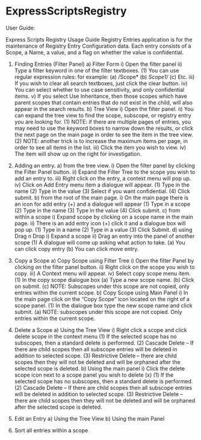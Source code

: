 # ExpressScriptsRegistry

User Guide:

Express Scripts Registry Usage Guide
Registry Entries application is for the maintenance of Registry Entry Configuration data. 
Each entry consists of a Scope, a Name, a value, and a flag on whether the value is confidential. 

1)	Finding Entries (Filter Panel)
a)	Filter Form
i)	Open the filter panel
ii)	Type a filter keyword in one of the filter textboxes.
(1)	You can use regular expression rules: for example: 
(a)	/Scope*
(b)	*Scope1/*
(c)	Etc.
iii)	If you wish to clear all search textboxes, just click the clear button.
iv)	You can select whether to use case sensitivity, and only confidential items.
v)	If you select Use Inheritance, then those scopes which have parent scopes that contain entries that do not exist in the child, will also appear in the search results.
b)	Tree View
i)	Open the filter panel.
ii)	You can expand the tree view to find the scope, subscope, or registry entry you are looking for.
(1)	NOTE: if there are multiple pages of entries, you may need to use the keyword boxes to narrow down the results, or click the next page on the main page in order to see the item in the tree view.
(2)	NOTE: another trick is to increase the maximum items per page, in order to see all items in the list.
iii)	Click the item you wish to view. 
iv)	The item will show up on the right for investigation.
2)	Adding an entry. 
a)	from the tree view.
i)	Open the filter panel by clicking the Filter Panel button.
ii)	Expand the Filter Tree to the scope you wish to add an entry to.
iii)	Right click on the entry, a context menu will pop up.
iv)	Click on Add Entry menu item a dialogue will appear.
(1)	Type in the name 
(2)	Type in the value
(3)	Select if you want confidential.
(4)	Click submit.
b)	from the root of the main page.
i)	On the main page there is an icon for add entry (+) and a dialogue will appear
(1)	Type in a scope
(2)	Type in the name
(3)	Type in the value 
(4)	Click submit.
c)	from within a scope
i)	Expand scope by clicking on a scope name in the main page.
ii)	There is an add entry icon (+) click it and a dialogue box will pop up.
(1)	Type in a name
(2)	Type in a value
(3)	Click Submit.
d)	using Drag n Drop
i)	Expand a scope 
ii)	Drag an entry into the panel of another scope
(1)	A dialogue will come up asking what action to take.
(a)	You can click copy entry
(b)	You can click move entry.
3)	Copy a Scope
a)	Copy Scope using Filter Tree
i)	Open the filter Panel by clicking on the filter panel button.
ii)	Right click on the scope you wish to copy.
iii)	A Context menu will appear.
iv)	Select copy scope menu item.
(1)	In the copy scope dialogue box
(a)	Type a new scope name.
(b)	Click on submit.
(c)	NOTE: Subscopes under this scope are not copied, only entries within the current scope.
b)	Copy Scope using Main Panel
i)	In the main page click on the “Copy Scope” icon located on the right of a scope panel.
(1)	In the dialogue box type the new scope name and click submit.
(a)	NOTE: subscopes under this scope are not copied. Only entries within the current scope.
4)	Delete a Scope
a)	Using the Tree View
i)	Right click a scope and click delete scope in the context menu
(1)	If the selected scope has no subscopes, then a standard delete is performed.
(2)	Cascade Delete – If there are child scopes then all subscope entries will be deleted in addition to selected scope.
(3)	Restrictive Delete – there are child scopes then they will not be deleted and will be orphaned after the selected scope is deleted.
b)	Using the main panel
i)	Click the delete scope icon next to a scope panel you wish to delete (x)
(1)	If the selected scope has no subscopes, then a standard delete is performed.
(2)	Cascade Delete – If there are child scopes then all subscope entries will be deleted in addition to selected scope.
(3)	Restrictive Delete – there are child scopes then they will not be deleted and will be orphaned after the selected scope is deleted.

5)	Edit an Entry
a)	Using the Tree View
b)	Using the main Panel
6)	Sort all entries within a scope
